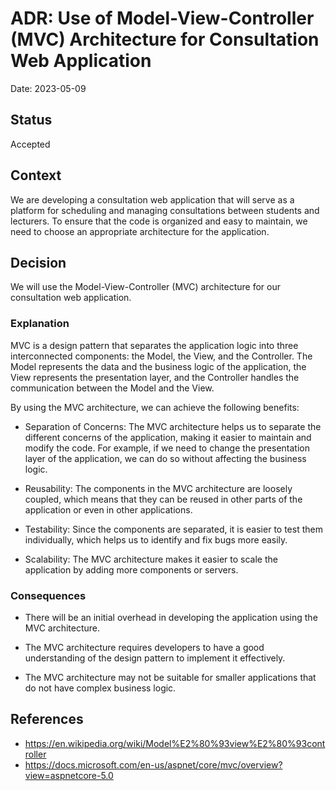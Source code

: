 # ADR: Use of Model-View-Controller (MVC) Architecture for Consultation Web Application

Date: 2023-05-09

## Status

Accepted

## Context

We are developing a consultation web application that will serve as a platform for scheduling and managing consultations between students and lecturers. To ensure that the code is organized and easy to maintain, we need to choose an appropriate architecture for the application.

## Decision

We will use the Model-View-Controller (MVC) architecture for our consultation web application.

### Explanation

MVC is a design pattern that separates the application logic into three interconnected components: the Model, the View, and the Controller. The Model represents the data and the business logic of the application, the View represents the presentation layer, and the Controller handles the communication between the Model and the View.

By using the MVC architecture, we can achieve the following benefits:

- Separation of Concerns: The MVC architecture helps us to separate the different concerns of the application, making it easier to maintain and modify the code. For example, if we need to change the presentation layer of the application, we can do so without affecting the business logic.

- Reusability: The components in the MVC architecture are loosely coupled, which means that they can be reused in other parts of the application or even in other applications.

- Testability: Since the components are separated, it is easier to test them individually, which helps us to identify and fix bugs more easily.

- Scalability: The MVC architecture makes it easier to scale the application by adding more components or servers.

### Consequences

- There will be an initial overhead in developing the application using the MVC architecture.

- The MVC architecture requires developers to have a good understanding of the design pattern to implement it effectively.

- The MVC architecture may not be suitable for smaller applications that do not have complex business logic.

## References

- https://en.wikipedia.org/wiki/Model%E2%80%93view%E2%80%93controller
- https://docs.microsoft.com/en-us/aspnet/core/mvc/overview?view=aspnetcore-5.0
